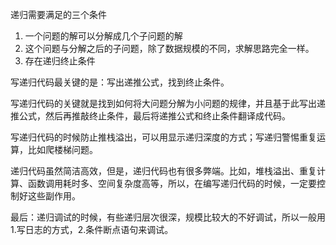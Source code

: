 递归需要满足的三个条件

1. 一个问题的解可以分解成几个子问题的解
2. 这个问题与分解之后的子问题，除了数据规模的不同，求解思路完全一样。
3. 存在递归终止条件

写递归代码最关键的是：写出递推公式，找到终止条件。

写递归代码的关键就是找到如何将大问题分解为小问题的规律，并且基于此写出递推公式，然后再推敲终止条件，最后将递推公式和终止条件翻译成代码。

写递归代码的时候防止推栈溢出，可以用显示递归深度的方式；写递归警惕重复运算，比如爬楼梯问题。

递归代码虽然简洁高效，但是，递归代码也有很多弊端。比如，堆栈溢出、重复计算、函数调用耗时多、空间复杂度高等，所以，在编写递归代码的时候，一定要控制好这些副作用。


最后：递归调试的时候，有些递归层次很深，规模比较大的不好调试，所以一般用1.写日志的方式，2.条件断点语句来调试。
